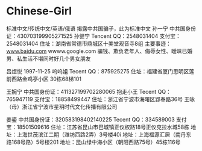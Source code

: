 # Chinese-Girl
标准中文/传统中文/英语/俄语 揭露中共国骗子，此为标准中文
孙一宁  中共国身份证：430703199905271525
孙健宁 Tencent QQ：2548031404
       支付宝：2548031404
       住址：湖南省常德市鼎城区十美堂观音寺8组
       主要事迹：www.baidu.com
                wwww.google.com
       骗钱、欺负老年人、侮辱女性、暧昧已婚男、私生活不堪同时好几个男女朋友
       
吕煜悦 1997-11-25
呜呜姐 Tecent QQ：875925275
       住址：福建省厦门思明区莲前西路金鸡亭小区 30栋68梯101

王婉宁 中共国身份证：411327199702280065
抱走小王 Tecent QQ：765947119
       支付宝：18858499447
       住址：浙江省宁波市海曙区郢奉路36号
王咏（母）浙江省宁波市星玥时代文化传播有限公司

姜鎏  中共国身份证：320583198402140225
      Tecent QQ：334589003
      支付宝：18501509616
      住址：江苏省昆山市巴城镇正仪权路18号正仪克拉水城58栋
      地址：上海世茂滨江二期（潍坊西路2弄）3号楼40i
      地址：上海福源汇居（南丹东路168号路）5号楼201
      地址：昆山绿中海小区（朝阳西路75号）45栋116号
